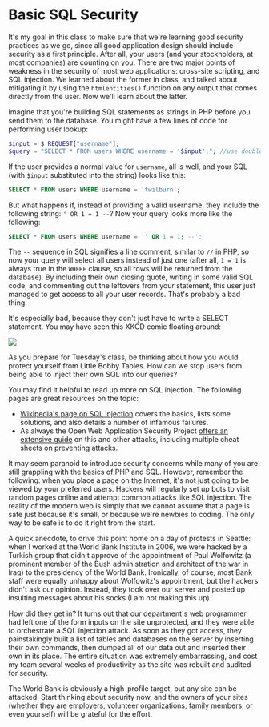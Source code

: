 Basic SQL Security
==================

It's my goal in this class to make sure that we're learning good security practices as we go, since all good application design should include security as a first principle. After all, your users (and your stockholders, at most companies) are counting on you. There are two major points of weakness in the security of most web applications: cross-site scripting, and SQL injection. We learned about the former in class, and talked about mitigating it by using the `htmlentities()` function on any output that comes directly from the user. Now we'll learn about the latter.

Imagine that you're building SQL statements as strings in PHP before you send them to the database. You might have a few lines of code for performing user lookup:

```php
$input = $_REQUEST["username"];
$query = "SELECT * FROM users WHERE username = '$input';"; //use double-quoted strings to put the username into the query.
```

If the user provides a normal value for `username`, all is well, and your SQL (with `$input` substituted into the string) looks like this:

```sql
SELECT * FROM users WHERE username = 'twilburn';
```

But what happens if, instead of providing a valid username, they include the following string: `' OR 1 = 1 --`? Now your query looks more like the following:

```sql
SELECT * FROM users WHERE username = '' OR 1 = 1; --';
```

The `--` sequence in SQL signifies a line comment, similar to `//` in PHP, so now your query will select all users instead of just one (after all, `1 = 1` is always true in the `WHERE` clause, so all rows will be returned from the database). By including their own closing quote, writing in some valid SQL code, and commenting out the leftovers from your statement, this user just managed to get access to all your user records. That's probably a bad thing. 

It's especially bad, because they don't just have to write a SELECT statement. You may have seen this XKCD comic floating around:

<img src="http://imgs.xkcd.com/comics/exploits_of_a_mom.png">

As you prepare for Tuesday's class, be thinking about how you would protect yourself from Little Bobby Tables. How can we stop users from being able to inject their own SQL into our queries?

You may find it helpful to read up more on SQL injection. The following pages are great resources on the topic:
* [Wikipedia's page on SQL injection](http://en.wikipedia.org/wiki/SQL_injection) covers the basics, lists some solutions, and also details a number of infamous failures. 
* As always the Open Web Application Security Project [offers an extensive guide](https://www.owasp.org/index.php/SQL_Injection) on this and other attacks, including multiple cheat sheets on preventing attacks.

It may seem paranoid to introduce security concerns while many of you are still grappling with the basics of PHP and SQL. However, remember the following: when you place a page on the Internet, it's not just going to be viewed by your preferred users. Hackers will regularly set up bots to visit random pages online and attempt common attacks like SQL injection. The reality of the modern web is simply that we cannot assume that a page is safe just because it's small, or because we're newbies to coding. The only way to be safe is to do it right from the start.

A quick anecdote, to drive this point home on a day of protests in Seattle: when I worked at the World Bank Institute in 2006, we were hacked by a Turkish group that didn't approve of the appointment of Paul Wolfowitz (a prominent member of the Bush administration and architect of the war in Iraq) to the presidency of the World Bank. Ironically, of course, most Bank staff were equally unhappy about Wolfowitz's appointment, but the hackers didn't ask our opinion. Instead, they took over our server and posted up insulting messages about his socks (I am not making this up).

How did they get in? It turns out that our department's web programmer had left one of the form inputs on the site unprotected, and they were able to orchestrate a SQL injection attack. As soon as they got access, they painstakingly built a list of tables and databases on the server by inserting their own commands, then dumped all of our data out and inserted their own in its place. The entire situation was extremely embarrassing, and cost my team several weeks of productivity as the site was rebuilt and audited for security. 

The World Bank is obviously a high-profile target, but any site can be attacked. Start thinking about security now, and the owners of your sites (whether they are employers, volunteer organizations, family members, or even yourself) will be grateful for the effort.


